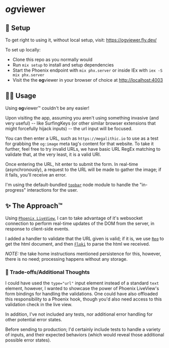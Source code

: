 # *og*viewer

## 🚀 Setup

To get right to using it, without local setup, visit: <https://ogviewer.fly.dev/>

To set up locally:

- Clone this repo as you normally would
- Run `mix setup` to install and setup dependencies
- Start the Phoenix endpoint with `mix phx.server` or inside IEx with `iex -S mix phx.server`
- Visit the the **og**viewer in your browser of choice at <http://localhost:4003>

## 🧑‍💻 Usage

Using **og**viewer™ couldn't be any easier!

Upon visiting the app, assuming you aren't using something invasive (and very useful) -- like SurfingKeys (or other similar browser extensions that might forcefully hijack inputs) -- the url input will be focused.

You can then enter a URL, such as `https://megalithic.io` to use as a test for grabbing the `og:image` meta tag's content for that website. To take it further, feel free to try invalid URLs, we have basic URL RegEx matching to validate that, at the very least, it is a valid URI.

Once entering the URL, hit enter to submit the form. In real-time (asynchronously), a request to the URL will be made to gather the image; if it fails, you'll receive an error.

I'm using the default-bundled [`topbar`](https://github.com/buunguyen/topbar) node module to handle the "in-progress" interactions for the user.

## ✨ The Approach™

Using [`Phoenix LiveView`](https://hexdocs.pm/phoenix/Phoenix.html), I can to take advantage of it's websocket connection to perform real-time updates of the DOM from the server, in response to client-side events.

I added a handler to validate that the URL given is valid; if it is, we use [`Req`](https://hexdocs.pm/req/Req.html) to get the html document, and then [`Floki`](https://hexdocs.pm/floki/readme.html) to parse the html we received.

_NOTE:_ the take home instructions mentioned persistence for this, however, there is no need; processing happens without any storage.

### 🐉 Trade-offs/Additional Thoughts

I could have used the `type="url"` input element instead of a standard `text` element, however, I wanted to showcase the power of Phoenix LiveView's form bindings for handling the validations. One could have also offloaded this responsibility to a Phoenix hook, though you'd also need access to this validation check in the live view.

In addition, I've not included any tests, nor additional error handling for other potential error states.

Before sending to production; I'd certainly include tests to handle a variety of inputs, and their expected behaviors (which would reveal those additional possible error states).
